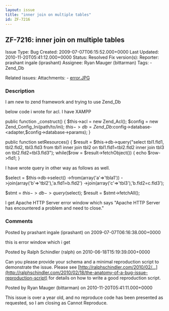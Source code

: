 ```yaml
---
layout: issue
title: "inner join on multiple tables"
id: ZF-7216
---
```


ZF-7216: inner join on multiple tables 
---------------------------------------

 Issue Type: Bug Created: 2009-07-07T06:15:52.000+0000 Last Updated: 2010-11-20T05:41:12.000+0000 Status: Resolved Fix version(s): 
 Reporter:  prashant ingale (iprashant)  Assignee:  Ryan Mauger (bittarman)  Tags: - Zend\_Db
 
 Related issues: 
 Attachments: - [error.JPG](/issues/secure/attachment/12061/error.JPG)
 
### Description

I am new to zend framework and trying to use Zend\_Db

below code i wrote for acl. I have XAMPP

public function \_construct() { $this->acl = new Zend\_Acl(); $config = new Zend\_Config\_Ini(path/to/ini); $this->db = Zend\_Db:$config->database-<adapter,$config->database->params); }

public function setResources() { $result = $this->db->query("select tbl1.fld1, tbl2.fld2, tbl3.fld3 from tbl1 inner join tbl2 on tbl1.fld1=tbl2.fld2 inner join tbl3 on tbl2.fld2=tbl3.fld3"); while($row = $result->fetchObject()) { echo $row->fld1; }

I have wrote query in other way as follows as well.

$select = $this->db->select() ->from(array('a'=>'tbla1')) ->join(array('b'=>'tbl2'),'a.fld1=b.fld2') ->join(array('c'=>'tbl3'),'b.fld2=c.fld3');

$stmt = $this->db->query($select); $result = $stmt->fetchAll();

I get Apache HTTP Server error window which says "Apache HTTP Server has encountered a problem and need to close."

 

 

### Comments

Posted by prashant ingale (iprashant) on 2009-07-07T06:16:38.000+0000

this is error window which i get

 

 

Posted by Ralph Schindler (ralph) on 2010-06-18T15:19:39.000+0000

Can you please provide your schema and a minimal reproduction script to demonstrate the issue. Please see [http://ralphschindler.com/2010/02/…](http://ralphschindler.com/2010/02/18/the-anatomy-of-a-bug-issue-reproduction-script) for details on how to write a good reproduction script.

 

 

Posted by Ryan Mauger (bittarman) on 2010-11-20T05:41:11.000+0000

This issue is over a year old, and no reproduce code has been presented as requested, so I am closing as Cannot Reproduce.

 

 